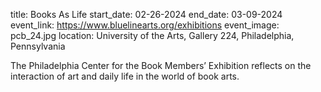 title: Books As Life
start_date: 02-26-2024
end_date: 03-09-2024
event_link: https://www.bluelinearts.org/exhibitions
event_image: pcb_24.jpg
location: University of the Arts, Gallery 224, Philadelphia, Pennsylvania

The Philadelphia Center for the Book Members’ Exhibition reflects on the interaction of art and daily life in the world of book arts.   
